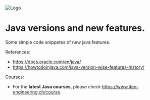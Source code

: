 ![Logo](https://www.iten-engineering.ch/logo.png)

# Java versions and new features.

Some simple code snippetes of new java features. 


References:
- https://docs.oracle.com/en/java/
- https://howtodoinjava.com/java-version-wise-features-history/


Courses:
- For the **latest Java courses**, please check https://www.iten-engineering.ch/course.






